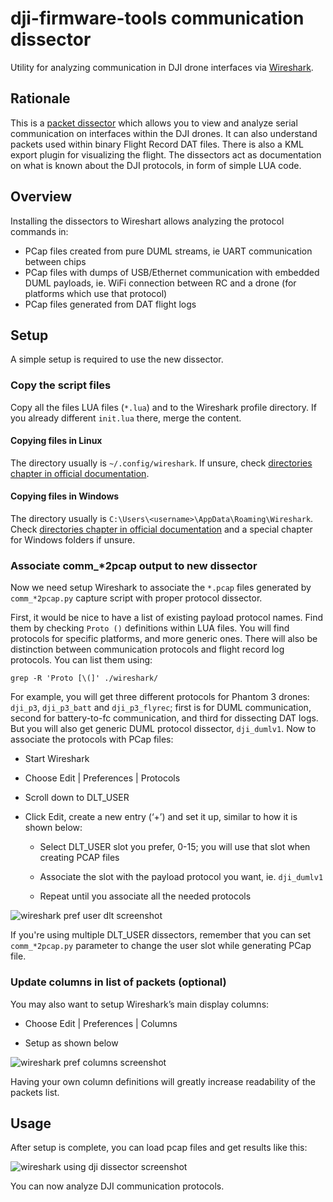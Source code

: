 # dji-firmware-tools communication dissector

Utility for analyzing communication in DJI drone interfaces via [Wireshark](https://www.wireshark.org/).

## Rationale

This is a [packet dissector](https://www.wireshark.org/docs/wsdg_html_chunked/ChapterDissection.html) which allows you
to view and analyze serial communication on interfaces within the DJI drones. It can also understand packets used
within binary Flight Record DAT files. There is also a KML export plugin for visualizing the flight.
The dissectors act as documentation on what is known about the DJI protocols, in form of simple LUA code.

## Overview

Installing the dissectors to Wireshart allows analyzing the protocol commands in:
* PCap files created from pure DUML streams, ie UART communication between chips
* PCap files with dumps of USB/Ethernet communication with embedded DUML payloads, ie. WiFi connection between RC and a drone (for platforms which use that protocol)
* PCap files generated from DAT flight logs

## Setup

A simple setup is required to use the new dissector.

### Copy the script files

Copy all the files LUA files (`*.lua`) and to the Wireshark profile directory. If you already different `init.lua` there, merge the content.

#### Copying files in Linux

The directory usually is `~/.config/wireshark`. If unsure, check [directories chapter in official documentation](https://www.wireshark.org/docs/wsug_html_chunked/ChAppFilesConfigurationSection.html).

#### Copying files in Windows

The directory usually is `C:\Users\<username>\AppData\Roaming\Wireshark`.  Check [directories chapter in official documentation](https://www.wireshark.org/docs/wsug_html_chunked/ChAppFilesConfigurationSection.html)
and a special chapter for Windows folders if unsure.

### Associate comm_*2pcap output to new dissector

Now we need setup Wireshark to associate the `*.pcap` files generated by `comm_*2pcap.py` capture script with proper protocol dissector.

First, it would be nice to have a list of existing payload protocol names. Find them by checking `Proto ()` definitions within LUA files. You will find protocols for specific platforms, and more generic ones. There will also be distinction between communication protocols and flight record log protocols. You can list them using:
```
grep -R 'Proto [\(]' ./wireshark/
```
For example, you will get three different protocols for Phantom 3 drones: `dji_p3`, `dji_p3_batt` and `dji_p3_flyrec`; first is for DUML communication, second for battery-to-fc communication, and third for dissecting DAT logs. But you will also get generic DUML protocol dissector, `dji_dumlv1`. Now to associate the protocols with PCap files:

* Start Wireshark

* Choose Edit | Preferences | Protocols

* Scroll down to DLT_USER

* Click Edit, create a new entry (‘+’) and set it up, similar to how it is shown below:

  * Select DLT_USER slot you prefer, 0-15; you will use that slot when creating PCAP files
 
  * Associate the slot with the payload protocol you want, ie. `dji_dumlv1`

  * Repeat until you associate all the needed protocols

![wireshark pref user dlt screenshot](img/wireshark-pref-user-dlt.png)

If you're using multiple DLT_USER dissectors, remember that you can set `comm_*2pcap.py` parameter to change the user slot while generating PCap file.

### Update columns in list of packets (optional)

You may also want to setup Wireshark’s main display columns:

* Choose Edit | Preferences | Columns

* Setup as shown below

![wireshark pref columns screenshot](img/wireshark-pref-columns.png)

Having your own column definitions will greatly increase readability of the packets list.
 
## Usage

After setup is complete, you can load pcap files and get results like this:

![wireshark using dji dissector screenshot](img/wireshark-using-dji-dissector.png)

You can now analyze DJI communication protocols.
